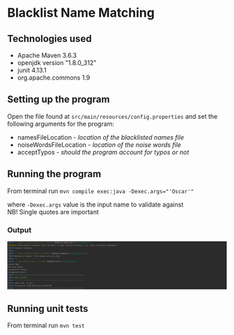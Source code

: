 # Blacklist Name Matching

## Technologies used
* Apache Maven 3.6.3
* openjdk version "1.8.0_312"
* junit 4.13.1
* org.apache.commons 1.9

## Setting up the program
Open the file found at `src/main/resources/config.properties` and set the following arguments for the program:
* namesFileLocation - *location of the blacklisted names file*
* noiseWordsFileLocation - *location of the noise words file*
* acceptTypos - *should the program account for typos or not*

## Running the program
From terminal run `mvn compile exec:java -Dexec.args="'Oscar'"`

where `-Dexec.args` value is the input name to validate against  
NB! Single quotes are important

### Output

![build image](images/build.png)

## Running unit tests
From terminal run `mvn test`
